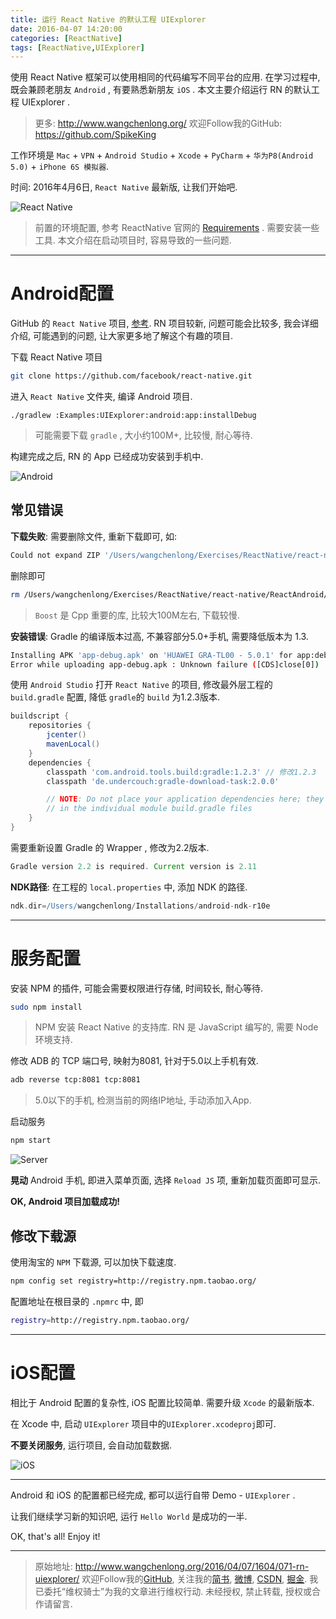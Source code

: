 ```yaml
---
title: 运行 React Native 的默认工程 UIExplorer
date: 2016-04-07 14:20:00
categories: [ReactNative]
tags: [ReactNative,UIExplorer]
---
```


使用 React Native 框架可以使用相同的代码编写不同平台的应用. 在学习过程中, 既会兼顾老朋友 ``Android`` , 有要熟悉新朋友 ``iOS`` . 本文主要介绍运行 RN 的默认工程 UIExplorer .

<!-- more -->
> 更多: http://www.wangchenlong.org/
> 欢迎Follow我的GitHub: https://github.com/SpikeKing

工作环境是 ``Mac`` + ``VPN`` + ``Android Studio`` + ``Xcode`` + ``PyCharm`` + ``华为P8(Android 5.0)`` + ``iPhone 6S 模拟器``.

时间: 2016年4月6日, ``React Native`` 最新版, 让我们开始吧.

![React Native](http://7xsdo5.com1.z0.glb.clouddn.com/160406-rn-first-logo.png)

> 前置的环境配置, 参考 ReactNative 官网的 [Requirements](https://facebook.github.io/react-native/docs/getting-started.html#requirements) . 需要安装一些工具. 本文介绍在启动项目时, 容易导致的一些问题.

---

# Android配置 

GitHub 的 ``React Native`` 项目, [参考](https://github.com/facebook/react-native). RN 项目较新, 问题可能会比较多, 我会详细介绍, 可能遇到的问题, 让大家更多地了解这个有趣的项目.

下载 React Native 项目

``` bash
git clone https://github.com/facebook/react-native.git
```

进入 ``React Native`` 文件夹, 编译 Android 项目.

```
./gradlew :Examples:UIExplorer:android:app:installDebug
```

> 可能需要下载 ``gradle`` , 大小约100M+, 比较慢, 耐心等待.

构建完成之后, RN 的 App 已经成功安装到手机中.

![Android](http://7xsdo5.com1.z0.glb.clouddn.com/160406-rn-first-android.png)

## 常见错误

**下载失败**: 需要删除文件, 重新下载即可, 如:

``` bash
Could not expand ZIP '/Users/wangchenlong/Exercises/ReactNative/react-native/ReactAndroid/build/downloads/boost_1_57_0.zip'
```

删除即可

``` bash
rm /Users/wangchenlong/Exercises/ReactNative/react-native/ReactAndroid/build/downloads/boost_1_57_0.zip
```

> ``Boost`` 是 Cpp 重要的库, 比较大100M左右, 下载较慢.


**安装错误**: Gradle 的编译版本过高, 不兼容部分5.0+手机, 需要降低版本为 1.3.

``` bash
Installing APK 'app-debug.apk' on 'HUAWEI GRA-TL00 - 5.0.1' for app:debug
Error while uploading app-debug.apk : Unknown failure ([CDS]close[0])
```

使用 ``Android Studio`` 打开 ``React Native`` 的项目, 修改最外层工程的 ``build.gradle`` 配置, 降低 ``gradle``的 ``build`` 为1.2.3版本.

``` gradle
buildscript {
    repositories {
        jcenter()
        mavenLocal()
    }
    dependencies {
        classpath 'com.android.tools.build:gradle:1.2.3' // 修改1.2.3
        classpath 'de.undercouch:gradle-download-task:2.0.0'

        // NOTE: Do not place your application dependencies here; they belong
        // in the individual module build.gradle files
    }
}
```

需要重新设置 Gradle 的 Wrapper , 修改为2.2版本.

``` gradle
Gradle version 2.2 is required. Current version is 2.11
```

**NDK路径**: 在工程的 ``local.properties`` 中, 添加 NDK 的路径.

``` gradle
ndk.dir=/Users/wangchenlong/Installations/android-ndk-r10e
```

---

# 服务配置

安装 NPM 的插件, 可能会需要权限进行存储, 时间较长, 耐心等待.

``` bash
sudo npm install
```

> NPM 安装 React Native 的支持库. RN 是 JavaScript 编写的, 需要 Node 环境支持.

修改 ADB 的 TCP 端口号, 映射为8081, 针对于5.0以上手机有效.

``` bash
adb reverse tcp:8081 tcp:8081
```

> 5.0以下的手机, 检测当前的网络IP地址, 手动添加入App.

启动服务

``` bash
npm start
```

![Server](http://7xsdo5.com1.z0.glb.clouddn.com/160406-rn-first-server.jpg)

**晃动** Android 手机, 即进入菜单页面, 选择 ``Reload JS`` 项, 重新加载页面即可显示.

**OK, Android 项目加载成功!**

## 修改下载源

使用淘宝的 ``NPM`` 下载源, 可以加快下载速度.

``` bash
npm config set registry=http://registry.npm.taobao.org/
```

配置地址在根目录的 ``.npmrc`` 中, 即

``` bash
registry=http://registry.npm.taobao.org/

```

---

# iOS配置

相比于 Android 配置的复杂性, iOS 配置比较简单. 需要升级 ``Xcode`` 的最新版本.

在 Xcode 中, 启动 ``UIExplorer`` 项目中的``UIExplorer.xcodeproj``即可.

**不要关闭服务**, 运行项目, 会自动加载数据.

![iOS](http://7xsdo5.com1.z0.glb.clouddn.com/160406-rn-first-ios.png)

---

Android 和 iOS 的配置都已经完成, 都可以运行自带 Demo - ``UIExplorer`` .

让我们继续学习新的知识吧, 运行 ``Hello World`` 是成功的一半.

OK, that's all! Enjoy it!

---

> 原始地址: 
> http://www.wangchenlong.org/2016/04/07/1604/071-rn-uiexplorer/
> 欢迎Follow我的[GitHub](https://github.com/SpikeKing), 关注我的[简书](http://www.jianshu.com/users/e2b4dd6d3eb4/latest_articles), [微博](http://weibo.com/u/2852941392), [CSDN](http://blog.csdn.net/caroline_wendy), [掘金](http://gold.xitu.io/#/user/56de98c2f3609a005442ec58). 
> 我已委托“维权骑士”为我的文章进行维权行动. 未经授权, 禁止转载, 授权或合作请留言.

